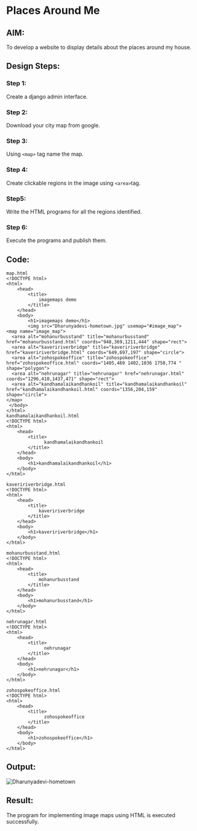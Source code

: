 # Places Around Me
## AIM:
To develop a website to display details about the places around my house.

## Design Steps:

### Step 1:
Create a django admin interface.

### Step 2:
Download your city map from google.

### Step 3:
Using ```<map>``` tag name the map.

### Step 4:
Create clickable regions in the image using ```<area>```tag.

### Step5:
Write the HTML programs for all the regions identified.

### Step 6:
Execute the programs and publish them.

## Code:
```
map.html
<!DOCTYPE html>
<html>
    <head>
        <title>
            imagemaps demo
        </title>
    </head>
    <body>
        <h1>imagemaps demo</h1>
        <img src="Dharunyadevi-hometown.jpg" usemap="#image_map">
<map name="image_map">
  <area alt="mohanurbusstand" title="mohanurbusstand" href="mohanurbusstand.html" coords="948,369,1211,444" shape="rect">
  <area alt="kaveririverbridge" title="kaveririverbridge" href="kaveririverbridge.html" coords="649,697,197" shape="circle">
  <area alt="zohospokeoffice" title="zohospokeoffice" href="zohospokeoffice.html" coords="1405,469 1402,1036 1750,774 " shape="polygon">
  <area alt="nehrunagar" title="nehrunagar" href="nehrunagar.html" coords="1296,410,1437,471" shape="rect">
  <area alt="kandhamalaikandhankoil" title="kandhamalaikandhankoil" href="kandhamalaikandhankoil.html" coords="1356,204,159" shape="circle">
</map>
 </body>
</html>
kandhamalaikandhankoil.html
<!DOCTYPE html>
<html>
    <head>
        <title>
              kandhamalaikandhankoil
        </title>
    </head>
    <body>
        <h1>kandhamalaikandhankoil</h1>
    </body>
</html>

kaveririverbridge.html
<!DOCTYPE html>
<html>
    <head>
        <title>
            kaveririverbridge
        </title>
    </head>
    <body>
        <h1>kaveririverbridge</h1>
    </body>
</html>

mohanurbusstand.html
<!DOCTYPE html>
<html>
    <head>
        <title>
            mohanurbusstand
        </title>
    </head>
    <body>
        <h1>mohanurbusstand</h1>
    </body>
</html>

nehrunagar.html
<!DOCTYPE html>
<html>
    <head>
        <title>
              nehrunagar
        </title>
    </head>
    <body>
        <h1>nehrunagar</h1>
    </body>
</html>

zohospokeoffice.html
<!DOCTYPE html>
<html>
    <head>
        <title>
              zohospokeoffice
        </title>
    </head>
    <body>
        <h1>zohospokeoffice</h1>
    </body>
</html>
```
## Output:
![Dharunyadevi-hometown](https://github.com/DHARUNYADEVI/places-around-me/assets/147473847/dd7ad2b9-a887-433f-aedb-a34c5195e289)


## Result:
The program for implementing image maps using HTML is executed successfully.

